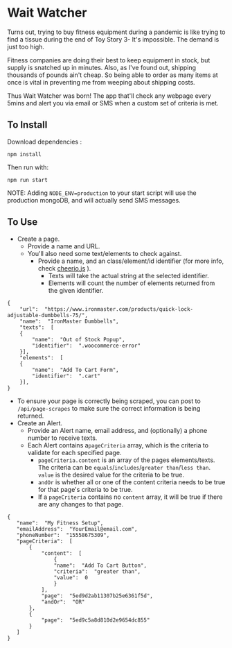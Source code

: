 # Wait Watcher

Turns out, trying to buy fitness equipment during a pandemic is like trying to find a tissue during the end of Toy Story 3- It's impossible. The demand is just too high.

Fitness companies are doing their best to keep equipment in stock, but supply is snatched up in minutes. Also, as I've found out, shipping thousands of pounds ain't cheap. So being able to order as many items at once is vital in preventing me from weeping about shipping costs.

Thus Wait Watcher was born! The app that'll check any webpage every 5mins and alert you via email or SMS when a custom set of criteria is met.

## To Install

Download dependencies :

```
npm install
```
Then run with:
```
npm run start
```

NOTE: Adding `NODE_ENV=production` to your start script will use the production mongoDB, and will actually send SMS messages.

## To Use

- Create a page.
    - Provide a name and URL.
    - You'll also need some text/elements to check against.
        - Provide a name, and an class/element/id identifier (for more info, check [cheerio.js](https://cheerio.js.org/) ).
            - Texts will take the actual string at the selected identifier.
            - Elements will count the number of elements returned from the given identifier. 
```
{
	"url":  "https://www.ironmaster.com/products/quick-lock-adjustable-dumbbells-75/",
	"name":  "IronMaster Dumbbells",
	"texts":  [
	{
		"name":  "Out of Stock Popup",
		"identifier":  ".woocommerce-error"
	}],
	"elements":  [
	{
		"name":  "Add To Cart Form",
		"identifier":  ".cart"
	}],
}
```
- To ensure your page is correctly being scraped, you can post to `/api/page-scrapes` to make sure the correct information is being returned.
 - Create an Alert.
	 - Provide an Alert name, email address, and (optionally) a phone number to receive texts.
	 - Each Alert contains a`pageCriteria` array, which is the criteria to validate for each specified page.
		 - `pageCriteria.content` is an array of the pages elements/texts. The criteria can be `equals`/`includes`/`greater than`/`less than`.  `value` is the desired value for the criteria to be true.
		 - `andOr` is whether all or one of the content criteria needs to be true for that page's criteria to be true. 
		 - If a `pageCriteria` contains no `content` array, it will be true if there are any changes to that page.
 ```
 {
	"name":  "My Fitness Setup",
	"emailAddress":  "YourEmail@email.com",
	"phoneNumber":  "15558675309",
	"pageCriteria":  [
		{
			"content":  [
				{
				"name":  "Add To Cart Button",
				"criteria":  "greater than",
				"value":  0
				}
			],
			"page":  "5ed9d2ab11307b25e6361f5d",
			"andOr":  "OR"
		},
		{
			"page":  "5ed9c5a8d810d2e9654dc855"
		}
	]
}
 ```